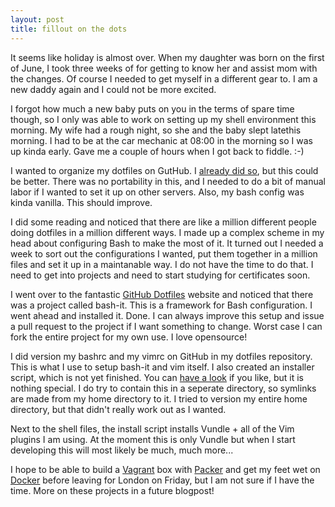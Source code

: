 ```yaml
---
layout: post
title: fillout on the dots
---
```


It seems like holiday is almost over. When my daughter was born on the first of June, I took three weeks of for getting to know her and assist mom with the changes. Of course I needed to get myself in a different gear to. I am a new daddy again and I could not be more excited.

I forgot how much a new baby puts on you in the terms of spare time though, so I only was able to work on setting up my shell environment this morning. My wife had a rough night, so she and the baby slept latethis morning. I had to be at the car mechanic at 08:00 in the morning so I was up kinda early. Gave me a couple of hours when I got back to fiddle. :-)

I wanted to organize my dotfiles on GutHub. I [already did so](https://github.com/BasLangenberg/dotfiles), but this could be better. There was no portability in this, and I needed to do a bit of manual labor if I wanted to set it up on other servers. Also, my bash config was kinda vanilla. This should improve.

I did some reading and noticed that there are like a million different people doing dotfiles in a million different ways. I made up a complex scheme in my head about configuring Bash to make the most of it. It turned out I needed a week to sort out the configurations I wanted, put them together in a million files and set it up in a maintanable way. I do not have the time to do that. I need to get into projects and need to start studying for certificates soon.

I went over to the fantastic [GitHub Dotfiles](http://dotfiles.github.com) website and noticed that there was a project called bash-it. This is a framework for Bash configuration. I went ahead and installed it. Done. I can always improve this setup and issue a pull request to the project if I want something to change. Worst case I can fork the entire project for my own use. I love opensource!

I did version my bashrc and my vimrc on GitHub in my dotfiles repository. This is what I use to setup bash-it and vim itself. I also created an installer script, which is not yet finished. You can [have a look](https://github.com/BasLangenberg/dotfiles) if you like, but it is nothing special. I do try to contain this in a seperate directory, so symlinks are made from my home directory to it. I tried to version my entire home directory, but that didn't really work out as I wanted.

Next to the shell files, the install script installs Vundle + all of the Vim plugins I am using. At the moment this is only Vundle but when I start developing this will most likely be much, much more...

I hope to be able to build a [Vagrant](https://vagrantup.com) box with [Packer](https://packer.io/) and get my feet wet on [Docker](https://docker.com) before leaving for London on Friday, but I am not sure if I have the time. More on these projects in a future blogpost! 

